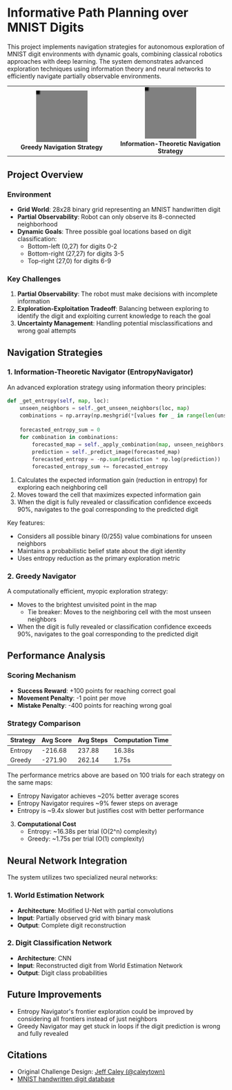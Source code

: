 # Informative Path Planning over MNIST Digits

This project implements navigation strategies for autonomous exploration of MNIST digit environments with dynamic goals, combining classical robotics approaches with deep learning. The system demonstrates advanced exploration techniques using information theory and neural networks to efficiently navigate partially observable environments.

<div align="center">
<table>
<tr>
<td align="center" width="50%">
    <img src="assets/greedy_trajectories.gif" alt="Greedy exploration visualization" width="50%"/><br>
    <b>Greedy Navigation Strategy</b>
</td>
<td align="center" width="50%">
    <img src="assets/entropy_trajectories.gif" alt="Entropy-based exploration visualization" width="50%"/><br>
    <b>Information-Theoretic Navigation Strategy</b>
</td>
</tr>
</table>
</div>

## Project Overview
### Environment
- **Grid World**: 28x28 binary grid representing an MNIST handwritten digit
- **Partial Observability**: Robot can only observe its 8-connected neighborhood
- **Dynamic Goals**: Three possible goal locations based on digit classification:
  - Bottom-left (0,27) for digits 0-2
  - Bottom-right (27,27) for digits 3-5
  - Top-right (27,0) for digits 6-9

### Key Challenges
1. **Partial Observability**: The robot must make decisions with incomplete information
2. **Exploration-Exploitation Tradeoff**: Balancing between exploring to identify the digit and exploiting current knowledge to reach the goal
3. **Uncertainty Management**: Handling potential misclassifications and wrong goal attempts

## Navigation Strategies

### 1. Information-Theoretic Navigator (EntropyNavigator)
An advanced exploration strategy using information theory principles:

```python
def _get_entropy(self, map, loc):
    unseen_neighbors = self._get_unseen_neighbors(loc, map)
    combinations = np.array(np.meshgrid(*[values for _ in range(len(unseen_neighbors))]))
    
    forecasted_entropy_sum = 0
    for combination in combinations:
        forecasted_map = self._apply_combination(map, unseen_neighbors, combination)
        prediction = self._predict_image(forecasted_map)
        forecasted_entropy = -np.sum(prediction * np.log(prediction))
        forecasted_entropy_sum += forecasted_entropy
```
1. Calculates the expected information gain (reduction in entropy) for exploring each neighboring cell
2. Moves toward the cell that maximizes expected information gain
3. When the digit is fully revealed or classification confidence exceeds 90%, navigates to the goal corresponding to the predicted digit

Key features:
- Considers all possible binary (0/255) value combinations for unseen neighbors
- Maintains a probabilistic belief state about the digit identity
- Uses entropy reduction as the primary exploration metric

### 2. Greedy Navigator
A computationally efficient, myopic exploration strategy:
- Moves to the brightest unvisited point in the map
  - Tie breaker: Moves to the neighboring cell with the most unseen neighbors
- When the digit is fully revealed or classification confidence exceeds 90%, navigates to the goal corresponding to the predicted digit

## Performance Analysis

### Scoring Mechanism
- **Success Reward**: +100 points for reaching correct goal
- **Movement Penalty**: -1 point per move
- **Mistake Penalty**: -400 points for reaching wrong goal

### Strategy Comparison

| Strategy | Avg Score | Avg Steps | Computation Time |
|----------|-----------|-----------|-----------------|
| Entropy  | -216.68   | 237.88    | 16.38s         |
| Greedy   | -271.90   | 262.14    | 1.75s          |

The performance metrics above are based on 100 trials for each strategy on the same maps:
- Entropy Navigator achieves ~20% better average scores
- Entropy Navigator requires ~9% fewer steps on average
- Entropy is ~9.4x slower but justifies cost with better performance

3. **Computational Cost**
   - Entropy: ~16.38s per trial (O(2^n) complexity)
   - Greedy: ~1.75s per trial (O(1) complexity)

## Neural Network Integration

The system utilizes two specialized neural networks:

### 1. World Estimation Network
- **Architecture**: Modified U-Net with partial convolutions
- **Input**: Partially observed grid with binary mask
- **Output**: Complete digit reconstruction

### 2. Digit Classification Network
- **Architecture**: CNN
- **Input**: Reconstructed digit from World Estimation Network
- **Output**: Digit class probabilities

## Future Improvements
- Entropy Navigator's frontier exploration could be improved by considering all frontiers instead of just neighbors
- Greedy Navigator may get stuck in loops if the digit prediction is wrong and fully revealed

## Citations
- Original Challenge Design: [Jeff Caley (@caleytown)](https://github.com/caleytown)
- [MNIST handwritten digit database](http://yann.lecun.com/exdb/mnist/)
